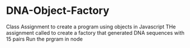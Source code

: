 # DNA-Object-Factory
Class Assignment to create a program using objects in Javascript
THe assignment called to create a factory that generated DNA sequences with 15 pairs
Run the prgram in node

